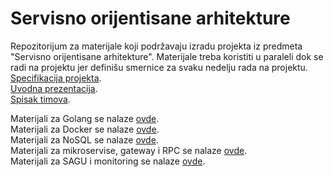 # Servisno orijentisane arhitekture

Repozitorijum za materijale koji podržavaju izradu projekta iz predmeta "Servisno orijentisane arhitekture". Materijale treba koristiti u paraleli dok se radi na projektu jer definišu smernice za svaku nedelju rada na projektu.  
<a href='https://docs.google.com/document/d/1S25LongXcWjNz4SIsnHw2aSvQPwRmKYo5iXhV8sSUAs/edit'>Specifikacija projekta</a>.  
<a href='https://docs.google.com/presentation/d/1UZya8ywAeOozDKeEDMFS3IOJMcELQUzK/edit?rtpof=true&sd=true'>Uvodna prezentacija</a>.  
<a href='https://docs.google.com/spreadsheets/d/1IaycFUKvHsfi4cF8KV3DRMlh1QAr0VFRNddiYw0kuZs/edit#gid=0'>Spisak timova</a>.    

Materijali za Golang se nalaze <a href='https://github.com/lukaDoric/SOA/blob/main/S1/Golang/golang.md'>ovde</a>.  
Materijali za Docker se nalaze <a href='https://github.com/lukaDoric/SOA/tree/main/S2'>ovde</a>.  
Materijali za NoSQL se nalaze <a href='https://github.com/lukaDoric/SOA/tree/main/S3'>ovde</a>.  
Materijali za mikroservise, gateway i RPC se nalaze <a href='https://github.com/lukaDoric/SOA/tree/main/S4'>ovde</a>.  
Materijali za SAGU i monitoring se nalaze <a href='https://github.com/lukaDoric/SOA/tree/main/S5'>ovde</a>.
